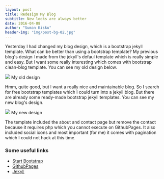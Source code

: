 ```yaml
---
layout: post
title: Redesign My Blog
subtitle: New looks are always better
date: 2016-04-08
author: "Suman Kisku"
header-img: "img/post-bg-02.jpg"
---
```


Yesterday I had changed my blog design, which is a bootstrap jekyll template. What can be better than using a bootstrap template? My previous blog's design I made from the jekyll's defaul template which is really simple and easy. But I want some really interesting which comes with bootstrap clean-blog template. You can see my old design below.

<img src="{{ site.baseurl }}/img/old-design.jpg">
<span class="caption text-muted">My old design</span>

Hmm, quite good, but I want a really nice and maintainable blog. So I search for free bootstrap templates which I could turn into a jekyll blog. But there are already some ready-made bootstrap jekyll templates. You can see my new blog's design.

<img src="{{ site.baseurl }}/img/new-design.jpg">
<span class="caption text-muted">My new design</span>

The template included the about and contact page but remove the contact because it requires php which you cannot execute on GithubPages. It also included social icons and most important (for me) it comes with pagination which I could not hack at this time.

### Some useful links

<ul>
    <li><a href="https://startbootstrap.com">Start Bootstrap</a></li>
    <li><a href="https://pages.github.com">GithubPages</a></li>
    <li><a href="https://jekyllrb.com">Jekyll</a></li>
</ul>